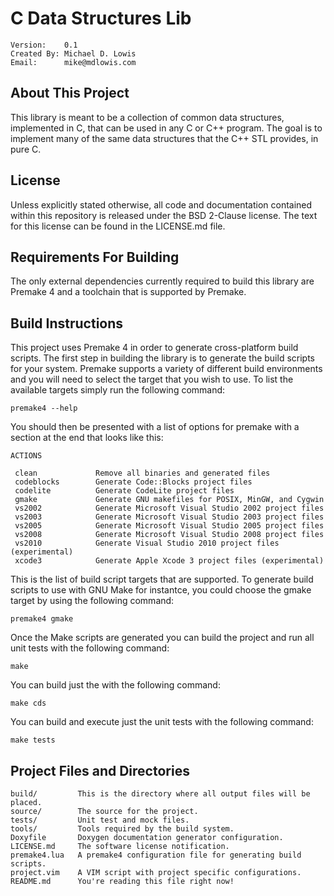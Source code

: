 C Data Structures Lib
==============================================

    Version:    0.1
    Created By: Michael D. Lowis
    Email:      mike@mdlowis.com

About This Project
----------------------------------------------
This library is meant to be a collection of common data structures, implemented
in C, that can be used in any C or C++ program. The goal is to implement many
of the same data structures that the C++ STL provides, in pure C.

License
----------------------------------------------
Unless explicitly stated otherwise, all code and documentation contained within
this repository is released under the BSD 2-Clause license. The text for this
license can be found in the LICENSE.md file.

Requirements For Building
----------------------------------------------
The only external dependencies currently required to build this library are
Premake 4 and a toolchain that is supported by Premake.

Build Instructions
----------------------------------------------
This project uses Premake 4 in order to generate cross-platform build scripts.
The first step in building the library is to generate the build scripts for
your system. Premake supports a variety of different build environments and you
will need to select the target that you wish to use. To list the available
targets simply run the following command:

    premake4 --help

You should then be presented with a list of options for premake with a section
at the end that looks like this:

    ACTIONS

     clean             Remove all binaries and generated files
     codeblocks        Generate Code::Blocks project files
     codelite          Generate CodeLite project files
     gmake             Generate GNU makefiles for POSIX, MinGW, and Cygwin
     vs2002            Generate Microsoft Visual Studio 2002 project files
     vs2003            Generate Microsoft Visual Studio 2003 project files
     vs2005            Generate Microsoft Visual Studio 2005 project files
     vs2008            Generate Microsoft Visual Studio 2008 project files
     vs2010            Generate Visual Studio 2010 project files (experimental)
     xcode3            Generate Apple Xcode 3 project files (experimental)

This is the list of build script targets that are supported. To generate build
scripts to use with GNU Make for instantce, you could choose the gmake target
by using the following command:

    premake4 gmake

Once the Make scripts are generated you can build the project and run all unit
tests with the following command:

    make

You can build just the with the following command:

    make cds

You can build and execute just the unit tests with the following command:

    make tests

Project Files and Directories
----------------------------------------------

    build/         This is the directory where all output files will be placed.
    source/        The source for the project.
    tests/         Unit test and mock files.
    tools/         Tools required by the build system.
    Doxyfile       Doxygen documentation generator configuration.
    LICENSE.md     The software license notification.
    premake4.lua   A premake4 configuration file for generating build scripts.
    project.vim    A VIM script with project specific configurations.
    README.md      You're reading this file right now!

